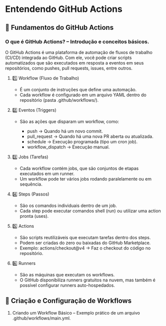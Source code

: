 # Entendendo GitHub Actions

## 🔹 Fundamentos do GitHub Actions

### O que é GitHub Actions? – Introdução e conceitos básicos.
   
   O GitHub Actions é uma plataforma de automação de fluxos de trabalho (CI/CD) integrada ao GitHub. Com ele, você pode criar scripts automatizados que são executados em resposta a eventos em seus repositórios, como pushes, pull requests, issues, entre outros.

   1. 1️⃣ Workflow (Fluxo de Trabalho)

      - É um conjunto de instruções que define uma automação.
      - Cada workflow é configurado em um arquivo YAML dentro do repositório (pasta .github/workflows/).
     
   2. 2️⃣ Eventos (Triggers)
      
      - São as ações que disparam um workflow, como:

        * push → Quando há um novo commit.
        * pull_request → Quando há uma nova PR aberta ou atualizada.
        * schedule → Execução programada (tipo um cron job).
        * workflow_dispatch → Execução manual.
          
   3. 3️⃣ Jobs (Tarefas)

      - Cada workflow contém jobs, que são conjuntos de etapas executados em um runner.
      - Um workflow pode ter vários jobs rodando paralelamente ou em sequência.
        
   4. 4️⃣ Steps (Passos)

      - São os comandos individuais dentro de um job.
      - Cada step pode executar comandos shell (run) ou utilizar uma action pronta (uses).

   5. 5️⃣ Actions

      - São scripts reutilizáveis que executam tarefas dentro dos steps.
      - Podem ser criadas do zero ou baixadas do GitHub Marketplace.
      - Exemplo: actions/checkout@v4 → Faz o checkout do código no repositório.
        
   6. 6️⃣ Runners

      - São as máquinas que executam os workflows.
      - O GitHub disponibiliza runners gratuitos na nuvem, mas também é possível configurar runners auto-hospedados.
     
   ## 🔹 Criação e Configuração de Workflows

   1. Criando um Workflow Básico – Exemplo prático de um arquivo .github/workflows/main.yml.

      



      
